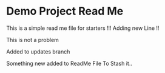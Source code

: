 # Demo Project Read Me

This is a simple read me file for starters !!!
Adding new Line !!


This is not a problem 

Added to updates branch


Something new added to ReadMe File To Stash it..